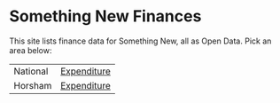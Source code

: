 ---
---

# Something New Finances

This site lists finance data for Something New, all as Open Data. Pick an area below:

<table class='table table-striped'>
  <tr>
    <td>National</td>
    <td><a href='data/national/expenditure.html'>Expenditure</a></td>
  </tr>
  <tr>
    <td>Horsham</td>
    <td><a href='data/horsham/expenditure.html'>Expenditure</a></td>
  </tr>
</table>